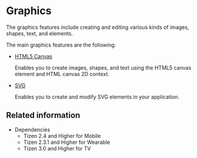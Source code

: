 # Graphics

The graphics features include creating and editing various kinds of images, shapes, text, and elements.

The main graphics features are the following:

- [HTML5 Canvas](./canvas.md)   

  Enables you to create images, shapes, and text using the HTML5 canvas element and HTML canvas 2D context.

- [SVG](./svg.md)   

  Enables you to create and modify SVG elements in your application.

## Related information
* Dependencies  
  - Tizen 2.4 and Higher for Mobile
  - Tizen 2.3.1 and Higher for Wearable
  - Tizen 3.0 and Higher for TV
